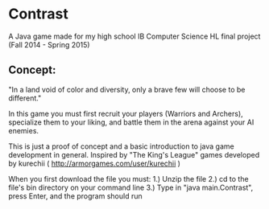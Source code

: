 # Contrast
A Java game made for my high school IB Computer Science HL final project (Fall 2014 - Spring 2015)

## Concept: 
"In a land void of color and diversity, only a brave few will choose to be different."

In this game you must first recruit your players (Warriors and Archers), specialize them to your liking, and battle them 
in the arena against your AI enemies. 

This is just a proof of concept and a basic introduction to java game development in general.
Inspired by "The King's League" games developed by kurechii ( http://armorgames.com/user/kurechii )

When you first download the file you must:
  1.) Unzip the file
  2.) cd to the file's bin directory on your command line
  3.) Type in "java main.Contrast", press Enter, and the program should run
